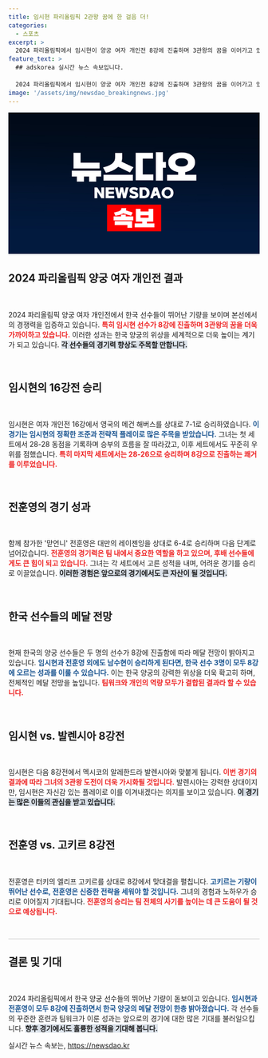 ```yaml
---
title: 임시현 파리올림픽 2관왕 꿈에 한 걸음 더!
categories:
  - 스포츠
excerpt: >
  2024 파리올림픽에서 임시현이 양궁 여자 개인전 8강에 진출하며 3관왕의 꿈을 이어가고 있다. 한국 선수들의 연승으로 메달 기대감이 높아지고 있는 가운데, 다음 경기가 더욱 주목받고 있다!
feature_text: >
  ## adskorea 실시간 뉴스 속보입니다.

  2024 파리올림픽에서 임시현이 양궁 여자 개인전 8강에 진출하며 3관왕의 꿈을 이어가고 있다. 한국 선수들의 연승으로 메달 기대감이 높아지고 있는 가운데, 다음 경기가 더욱 주목받고 있다!
image: '/assets/img/newsdao_breakingnews.jpg'
---
```


<p><img src="/assets/img/newsdao_breakingnews.jpg" alt="adskorea 속보" /></p>

<h2 data-ke-size="size26">2024 파리올림픽 양궁 여자 개인전 결과</h2>

<p data-ke-size="size16">&nbsp;</p>

<p>2024 파리올림픽 양궁 여자 개인전에서 한국 선수들이 뛰어난 기량을 보이며 본선에서의 경쟁력을 입증하고 있습니다. <b><span style="color: #ee2323;">특히 임시현 선수가 8강에 진출하며 3관왕의 꿈을 더욱 가까이하고 있습니다.</span></b> 이러한 성과는 한국 양궁의 위상을 세계적으로 더욱 높이는 계기가 되고 있습니다. <b><span style="background-color: #21538527;">각 선수들의 경기력 향상도 주목할 만합니다.</span></b></p>

<p data-ke-size="size16">&nbsp;</p>

<h2 data-ke-size="size26">임시현의 16강전 승리</h2>

<p data-ke-size="size16">&nbsp;</p>

<p>임시현은 여자 개인전 16강에서 영국의 메건 해버스를 상대로 7-1로 승리하였습니다. <b><span style="color: #1a5490;">이 경기는 임시현의 정확한 조준과 전략적 플레이로 많은 주목을 받았습니다.</span></b> 그녀는 첫 세트에서 28-28 동점을 기록하며 승부의 흐름을 잘 따라갔고, 이후 세트에서도 꾸준히 우위를 점했습니다. <b><span style="color: #ee2323;">특히 마지막 세트에서는 28-26으로 승리하며 8강으로 진출하는 쾌거를 이루었습니다.</span></b></p>

<p data-ke-size="size16">&nbsp;</p>

<h2 data-ke-size="size26">전훈영의 경기 성과</h2>

<p data-ke-size="size16">&nbsp;</p>

<p>함께 참가한 '맏언니' 전훈영은 대만의 레이젠잉을 상대로 6-4로 승리하며 다음 단계로 넘어갔습니다. <b><span style="color: #ee2323;">전훈영의 경기력은 팀 내에서 중요한 역할을 하고 있으며, 후배 선수들에게도 큰 힘이 되고 있습니다.</span></b> 그녀는 각 세트에서 고른 성적을 내며, 어려운 경기를 승리로 이끌었습니다. <b><span style="background-color: #21538527;">이러한 경험은 앞으로의 경기에서도 큰 자산이 될 것입니다.</span></b></p>

<p data-ke-size="size16">&nbsp;</p>

<h2 data-ke-size="size26">한국 선수들의 메달 전망</h2>

<p data-ke-size="size16">&nbsp;</p>

<p>현재 한국의 양궁 선수들은 두 명의 선수가 8강에 진출함에 따라 메달 전망이 밝아지고 있습니다. <b><span style="color: #1a5490;">임시현과 전훈영 외에도 남수현이 승리하게 된다면, 한국 선수 3명이 모두 8강에 오르는 성과를 이룰 수 있습니다.</span></b> 이는 한국 양궁의 강력한 위상을 더욱 확고히 하며, 전체적인 메달 전망을 높입니다. <b><span style="color: #ee2323;">팀워크와 개인의 역량 모두가 결합된 결과라 할 수 있습니다.</span></b></p>

<p data-ke-size="size16">&nbsp;</p>

<h2 data-ke-size="size26">임시현 vs. 발렌시아 8강전</h2>

<p data-ke-size="size16">&nbsp;</p>

<p>임시현은 다음 8강전에서 멕시코의 알레한드라 발렌시아와 맞붙게 됩니다. <b><span style="color: #ee2323;">이번 경기의 결과에 따라 그녀의 3관왕 도전이 더욱 가시화될 것입니다.</span></b> 발렌시아는 강력한 상대이지만, 임시현은 자신감 있는 플레이로 이를 이겨내겠다는 의지를 보이고 있습니다. <b><span style="background-color: #21538527;">이 경기는 많은 이들의 관심을 받고 있습니다.</span></b></p>

<p data-ke-size="size16">&nbsp;</p>

<h2 data-ke-size="size26">전훈영 vs. 고키르 8강전</h2>

<p data-ke-size="size16">&nbsp;</p>

<p>전훈영은 터키의 엘리프 고키르를 상대로 8강에서 맞대결을 펼칩니다. <b><span style="color: #1a5490;">고키르는 기량이 뛰어난 선수로, 전훈영은 신중한 전략을 세워야 할 것입니다.</span></b> 그녀의 경험과 노하우가 승리로 이어질지 기대됩니다. <b><span style="color: #ee2323;">전훈영의 승리는 팀 전체의 사기를 높이는 데 큰 도움이 될 것으로 예상됩니다.</span></b></p>

<p data-ke-size="size16">&nbsp;</p>

<hr style="height: 1px; border: none; background-color: #ccc;">

<h2 data-ke-size="size26">결론 및 기대</h2>

<p data-ke-size="size16">&nbsp;</p>

<p>2024 파리올림픽에서 한국 양궁 선수들의 뛰어난 기량이 돋보이고 있습니다. <b><span style="color: #1a5490;">임시현과 전훈영이 모두 8강에 진출하면서 한국 양궁의 메달 전망이 한층 밝아졌습니다.</span></b> 각 선수들의 꾸준한 훈련과 팀워크가 이룬 성과는 앞으로의 경기에 대한 많은 기대를 불러일으킵니다. <b><span style="background-color: #21538527;">향후 경기에서도 훌륭한 성적을 기대해 봅니다.</span></b></p>
실시간 뉴스 속보는, <a href="https://newsdao.kr" rel="dofollow">https://newsdao.kr</a>


